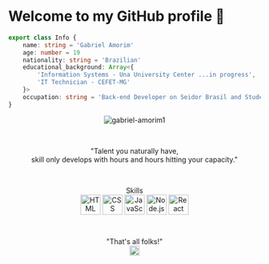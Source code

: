 <p align="center" style="text-align: center;">
<h1> Welcome to my GitHub profile 👋 </h1>
</p>

<!-- ABOUT OF ME -->
```ts
export class Info { 
    name: string = 'Gabriel Amorim'
    age: number = 19
    nationality: string = 'Brazilian'
    educational_background: Array<{
        'Information Systems - Una University Center ...in progress',
        'IT Technician - CEFET-MG'
    }>
    occupation: string = 'Back-end Developer on Seidor Brasil and Student'
}
```

<p align="center">
    <img src="https://github-readme-stats.vercel.app/api?username=gabriel-amorim1&show_icons=true"
        alt="gabriel-amorim1" />
</p>

<!-- MOTIVATIONAL PHRASE -->
<br>
<p align="center">
    "Talent you naturally have, <br>skill only develops with hours and hours hitting your capacity."
</p>
<br>

<!-- Skills -->
<p align="center">
    Skills
    <br>
    <img align="center"
        src="https://camo.githubusercontent.com/3a395763e6a6cb78e6b75220413660d371e5af39/68747470733a2f2f73766773686172652e636f6d2f692f4e51692e737667"
        alt="HTML" height="40" width="40" />
    <img align="center"
        src="https://camo.githubusercontent.com/cbca25be395576dda3497f949adb88cf8535f4dd/68747470733a2f2f73766773686172652e636f6d2f692f4e51742e737667"
        alt="CSS" height="40" width="40" />
    <img align="center"
        src="https://camo.githubusercontent.com/99e7a862b09aca92385eb902d8261335ada00b1b/68747470733a2f2f73766773686172652e636f6d2f692f4e516a2e737667"
        alt="JavaScript" height="40" width="40" />
    <img align="center"
        src="https://camo.githubusercontent.com/2dc26ffcb4ed7cbc4c881f0a7df178b9dcf29467/68747470733a2f2f73766773686172652e636f6d2f692f4e53522e737667"
        alt="Node.js" height="40" width="40" />
    <img align="center"
        src="https://camo.githubusercontent.com/af1b084a159628bab7ec2d917612a129a35e4a8f/68747470733a2f2f73766773686172652e636f6d2f692f4e51752e737667"
        alt="React" height="40" width="40" />



</p>
<br>
<!-- FOOTER -->
<p align="center">
    "That's all folks!"
    <br>
    <a href="https://www.linkedin.com/in/gabriel-amorim-b51a5a1a6/" target="blank">
        <img align="center" src="https://cdn.jsdelivr.net/npm/simple-icons@3.0.1/icons/linkedin.svg"
            alt="Gabriel Amorim Linkedin" height="20" width="20" />
    </a>
</p>
